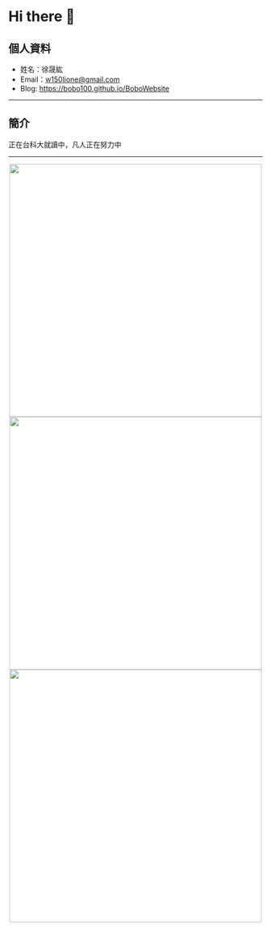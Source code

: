 # Hi there 👋

## 個人資料

- 姓名：徐晟紘
- Email：<a href="mailto:w150lione@gmail.com">w150lione@gmail.com</a>
- Blog: <a href="https://bobo100.github.io/BoboWebsite">https://bobo100.github.io/BoboWebsite</a>

<hr>

## 簡介

正在台科大就讀中，凡人正在努力中

<hr>


<!-- ![Leetcode Stats](https://leetcard.jacoblin.cool/lione1234) -->

<div align=center><img width="500" src ="https://leetcard.jacoblin.cool/lione1234"/></div>

<!-- ![Anurag's GitHub stats](https://github-readme-stats.vercel.app/api?username=bobo100&show_icons=true&theme=radical) -->

<div align=center><img width="500" src ="https://github-readme-stats.vercel.app/api?username=bobo100&show_icons=true&theme=radical"/></div>

<!-- ![Top Langs](https://github-readme-stats.vercel.app/api/top-langs/?username=bobo100&layout=compact) -->

<div align=center><img width="500" src ="https://github-readme-stats.vercel.app/api/top-langs/?username=bobo100&layout=compact"/></div>
